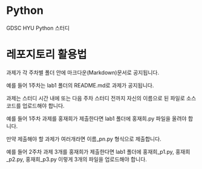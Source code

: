 # Python
GDSC HYU Python 스터디

# 레포지토리 활용법
과제가 각 주차별 폴더 안에 마크다운(Markdown)문서로 공지됩니다.

예를 들어 1주차는 lab1 폴더의 README.md로 과제가 공지됩니다.

과제는 스터디 시간 내에 또는 다음 주차 스터디 전까지 자신의 이름으로 된 파일로 소스코드를 업로드해야 합니다.

예를 들어 1주차 과제를 홍재희가 제출한다면 lab1 폴더에 홍재희.py 파일을 올려야 합니다.

만약 제출해야 할 과제가 여러개라면 이름_pn.py 형식으로 제출합니다.

예를 들어 2주차 과제 3개를 홍재희가 제출한다면 lab1 폴더에 홍재희_p1.py, 홍재희_p2.py, 홍재희_p3.py 이렇게 3개의 파일을 업로드해야 합니다.